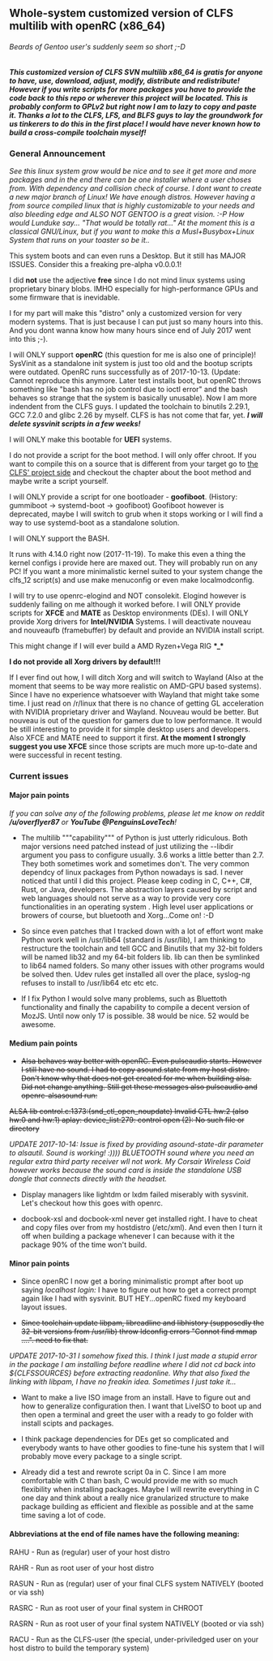 ## Whole-system customized version of CLFS multilib with openRC (x86_64)

###### Beards of Gentoo user's suddenly seem so short ;-D

#### *This customized version of CLFS SVN multilib x86_64 is gratis for anyone to have, use, download, adjust, modify, distribute and redistribute! However if you write scripts for more packages you have to provide the code back to this repo or wherever this project will be located. This is probably conform to GPLv2 but right now I am to lazy to copy and paste it. Thanks a lot to the CLFS, LFS, and BLFS guys to lay the groundwork for us tinkerers to do this in the first place! I would have never known how to build a cross-compile toolchain myself!*

### General Announcement

*See this linux system grow would be nice and to see it get more and more packages and in the end there can be one installer where a user choses from. With dependency and collision check of course. I dont want to create a new major branch of Linux! We have enough distros. However having a from source compiled linux that is highly customizable to your needs and also bleeding edge and ALSO NOT GENTOO is a great vision. :-P How would Lunduke say... "That would be totally rat..." At the moment this is a classical GNU/Linux, but if you want to make this a Musl+Busybox+Linux System that runs on your toaster so be it..*

This system boots and can even runs a Desktop. But it still has MAJOR ISSUES. Consider this a freaking pre-alpha v0.0.0.1!

I did **not** use the adjective **free** since I do not mind linux systems using proprietary binary blobs. IMHO especially for high-performance GPUs and some firmware that is inevidable.

I for my part will make this "distro" only a customized version for very modern systems. That is just because I can put just so many hours into this. And you dont wanna know how many hours since end of July 2017 went into this ;-).

I will ONLY support **openRC** (this question for me is also one of principle)!
SysVinit as a standalone init system is just too old and the bootup scripts were outdated. OpenRC runs successfully as of        2017-10-13. (Update: Cannot reproduce this anymore. Later test installs boot, but openRC throws something like "bash has no job control due to ioctl error" and the bash behaves so strange that the system is basically unusable). Now I am more indendent from the CLFS guys. I updated the toolchain to binutils 2.29.1, GCC 7.2.0 and glibc 2.26 by myself. CLFS is has not come that far, yet. **_I will delete sysvinit scripts in a few weeks!_**

I will ONLY make this bootable for **UEFI** systems.

I do not provide a script for the boot method. I will only offer chroot. If you want to compile this on a source that is different from your target go to [the CLFS' project side](http://trac.clfs.org) and checkout the chapter about the boot method and maybe write a script yourself.

I will ONLY provide a script for one bootloader - **goofiboot**. (History: gummiboot -> systemd-boot -> goofiboot)
Goofiboot however is deprecated, maybe I will switch to grub when it stops working or I will find a way to use systemd-boot as a standalone solution.

I will ONLY support the BASH.

It runs with 4.14.0 right now (2017-11-19). To make this even a thing the kernel configs i provide here are maxed out. They will probably run on any PC! If you want a more minimalistic kernel suited to your system change the clfs_12 script(s) and use make menuconfig or even make localmodconfig.

I will try to use openrc-elogind and NOT consolekit. Elogind however is suddenly failing on me although it worked before.
I will ONLY provide scripts for **XFCE** and **MATE** as Desktop environments (DEs).
I will ONLY provide Xorg drivers for **Intel/NVIDIA** Systems.
I will deactivate nouveau and nouveaufb (framebuffer) by default and provide an NVIDIA install script.

This might change if I will ever build a AMD Ryzen+Vega RIG __*__**_**__*__

**I do not provide all Xorg drivers by default!!!**

If I ever find out how, I will ditch Xorg and will switch to Wayland (Also at the moment that seems to be way more realistic on AMD-GPU based systems). Since I have no experience whatsoever with Wayland that might take some time. I just read on /r/linux that there is no chance of getting GL acceleration with NVIDIA proprietary driver and Wayland. Nouveau would be better. But nouveau is out of the question for gamers due to low performance. It would be still interesting to provide it for simple desktop users and developers. Also XFCE and MATE need to support it first. **At the moment I strongly suggest you use XFCE** since those scripts are much more up-to-date and were successful in recent testing.

### Current issues

#### Major pain points 

*If you can solve any of the following problems, please let me know on reddit __/u/overflyer87__ or __YouTube @PenguinsLoveTech__!*

* The multilib """capability""" of Python is just utterly ridiculous. Both major versions need patched instead of just utilizing the --libdir argument you pass to configure usually. 3.6 works a little better than 2.7. They both sometimes work and sometimes don't. The very common dependcy of linux packages from Python nowadays is sad. I never noticed that until I did this project. Please keep coding in C, C++, C#, Rust, or Java, developers. The abstraction layers caused by script and web languages should not serve as a way to provide very core functionalities in an operating system  </rant>. High level user applications or browers of course, but bluetooth and Xorg...Come on! :-D

* So since even patches that I tracked down with a lot of effort wont make Python work well in /usr/lib64 (standard is /usr/lib), I am thinking to restructure the toolchain and tell GCC and Binutils that my 32-bit folders will be named lib32 and my 64-bit folders lib. lib can then be symlinked to lib64 named folders. So many other issues with other programs would be solved then. Udev rules get installed all over the place, syslog-ng refuses to install to /usr/lib64 etc etc etc.

* If I fix Python I would solve many problems, such as Bluettoth functionality and finally the capability to compile a decent version of MozJS. Until now only 17 is possible. 38 would be nice. 52 would be awesome.

#### Medium pain points

* ~~Alsa behaves way better with openRC. Even pulseaudio starts. However I still have no sound. I had to copy asound.state from my host distro. Don't know why that does not get created for me when building alsa. Did not change anything. Still get these messages also pulseaudio and openrc-alsasound run:~~

~~ALSA lib control.c:1373:(snd_ctl_open_noupdate) 
Invalid CTL hw:2 (also hw:0 and hw:1)
aplay: device_list:279: control open (2): No such file or directory~~

*UPDATE 2017-10-14: Issue is fixed by providing asound-state-dir parameter to alsautil. Sound is working! :))))
BLUETOOTH sound where you need an regular extra third party receiver wll not work.
My Corsair Wireless Coid however works because the sound card is inside the standalone USB dongle that connects directly with the headset.*

* Display managers like lightdm or lxdm failed miserably with sysvinit. Let's checkout how this goes with openrc.

* docbook-xsl and docbook-xml never get installed right. I have to cheat and copy files over from my hostdistro (/etc/xml). And even then I turn it off when building a package whenever I can because with it the package 90% of the time won't build.

#### Minor pain points

* Since openRC I now get a boring minimalistic prompt after boot up saying *localhost login:* I have to figure out how to get a correct prompt again like I had with sysvinit. BUT HEY...openRC fixed my keyboard layout issues.

* ~~Since toolchain update libpam, libreadline and libhistory (supposedly the 32-bit versions from /usr/lib) throw ldconfig errors "Connot find mmap ....". need to fix that.~~

*UPDATE 2017-10-31 I somehow fixed this. I think I just made a stupid error in the package I am installing before readline where I did not cd back into ${CLFSSOURCES} before extracting readonline. Why that also fixed the linking with libpam, I have no freakin idea. Sometimes I just take it...*

* Want to make a live ISO image from an install. Have to figure out and how to generalize configuration then. I want that LiveISO to boot up and then open a terminal and greet the user with a ready to go folder with install scipts and packages.

* I think package dependencies for DEs get so complicated and everybody wants to have other goodies to fine-tune his system that I will probably move every package to a single script.

* Already did a test and rewrote script 0a in C. Since I am more comfortable with C than bash, C would provide me with so much flexibility when installing packages. Maybe I will rewrite everything in C one day and think about a really nice granularized structure to make package building as efficient and flexible as possible and at the same time saving a lot of code.

#### Abbreviations at the end of file names have the following meaning:

RAHU - Run as (regular) user of your host distro

RAHR - Run as root user of your host distro

RASUN - Run as (regular) user of your final CLFS system NATIVELY (booted or via ssh)

RASRC - Run as root user of your final system in CHROOT

RASRN - Run as root user of your final system NATIVELY (booted or via ssh)

RACU - Run as the CLFS-user (the special, under-priviledged user on your host distro to build the temporary system)
